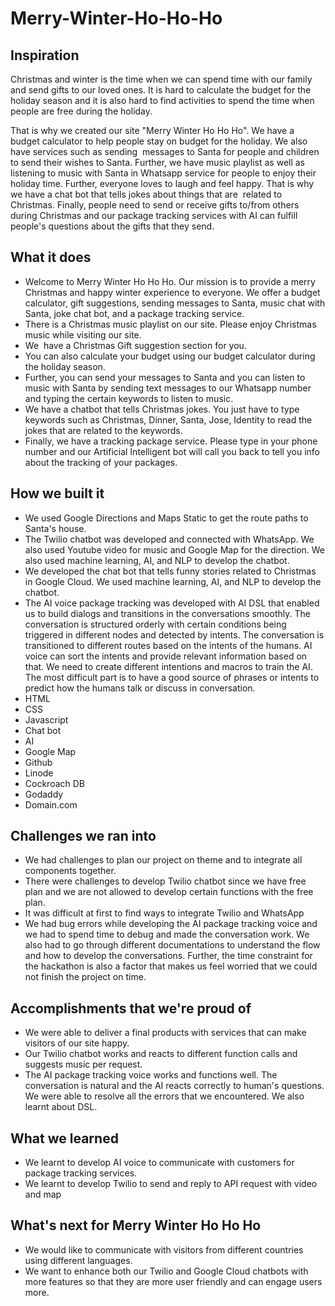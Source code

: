 # Merry-Winter-Ho-Ho-Ho

## Inspiration
Christmas and winter is the time when we can spend time with our family and send gifts to our loved ones. It is hard to calculate the budget for the holiday season and it is also hard to find activities to spend the time when people are free during the holiday. 

That is why we created our site "Merry Winter Ho Ho Ho". We have a budget calculator to help people stay on budget for the holiday. We also have services such as sending  messages to Santa for people and children to send their wishes to Santa. Further, we have music playlist as well as listening to music with Santa in Whatsapp service for people to enjoy their holiday time. Further, everyone loves to laugh and feel happy. That is why we have a chat bot that tells jokes about things that are  related to Christmas. Finally, people need to send or receive gifts to/from others during Christmas and our package tracking services with AI can fulfill people's questions about the gifts that they send. 

## What it does
- Welcome to Merry Winter Ho Ho Ho. Our mission is to provide a merry Christmas and happy winter experience to everyone. We offer a budget calculator, gift suggestions, sending messages to Santa, music chat with Santa, joke chat bot, and a package tracking service. 
- There is a Christmas music playlist on our site. Please enjoy Christmas music while visiting our site. 
- We  have a Christmas Gift suggestion section for you. 
- You can also calculate your budget using our budget calculator during the holiday season. 
- Further, you can send your messages to Santa and you can listen to music with Santa by sending text messages to our Whatsapp number and typing the certain keywords to listen to music. 
- We have a chatbot that tells Christmas jokes. You just have to type keywords such as Christmas, Dinner, Santa, Jose, Identity to read the jokes that are related to the keywords. 
- Finally, we have a tracking package service. Please type in your phone number and our Artificial Intelligent bot will call you back to tell you info about the tracking of your packages. 

## How we built it
- We used Google Directions and Maps Static to get the route paths to Santa's house. 
- The Twilio chatbot was developed and connected  with WhatsApp. We also used Youtube video for music and Google Map for the direction. We also used machine learning, AI, and NLP to develop the chatbot. 
- We developed the chat bot that tells funny stories related to Christmas in Google Cloud. We used machine learning, AI, and NLP to develop the chatbot. 
- The AI voice package tracking was developed with AI DSL that enabled us to build dialogs and transitions in the conversations smoothly. The conversation is structured orderly with certain conditions being triggered in different nodes and detected by intents. The conversation is transitioned to different routes based on the intents of the humans. AI voice can sort the intents and provide relevant information based on that. We need to create different intentions and macros to train the AI. The most difficult part is to have a good source of phrases or intents to predict how the humans talk or discuss in conversation. 
- HTML
- CSS
- Javascript
- Chat bot
- AI
- Google Map
- Github
- Linode
- Cockroach DB
- Godaddy
- Domain.com

## Challenges we ran into
- We had challenges to plan our project on theme and to integrate all components together. 
- There were challenges to develop Twilio chatbot since we have free plan and we are not allowed to develop certain functions with the free plan. 
- It was difficult at first to find ways to integrate Twilio and WhatsApp
- We had bug errors while developing the AI package tracking voice and we had to spend time to debug and made the conversation work. We also had to go through different documentations to understand the flow and how to develop the conversations. Further, the time constraint for the hackathon is also a factor that makes us feel worried that we could not finish the project on time. 

## Accomplishments that we're proud of
- We were able to deliver a final products with services that can make visitors of our site happy.
- Our Twilio chatbot works and reacts to different function calls and suggests music per request.
- The AI package tracking voice works and functions well. The conversation is natural and the AI reacts correctly to human's questions. We were able to resolve all the errors that we encountered. We also learnt about DSL. 

## What we learned
- We learnt to develop AI voice to communicate with customers for package tracking services. 
- We learnt to develop Twilio to send and reply to API request with video and map

## What's next for Merry Winter Ho Ho Ho
- We would like to communicate with visitors from different countries using different languages. 
- We want to enhance  both our Twilio and Google Cloud chatbots with more features so that they  are more user friendly and can engage users more. 
